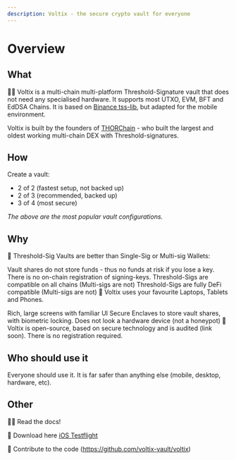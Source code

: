 ```yaml
---
description: Voltix - the secure crypto vault for everyone
---
```


# Overview

## What

🙋‍♀️ Voltix is a multi-chain multi-platform Threshold-Signature vault that does not need any specialised hardware. It supports most UTXO, EVM, BFT and EdDSA Chains. It is based on [Binance tss-lib](https://github.com/bnb-chain/tss-lib/tree/master), but adapted for the mobile environment.

Voltix is built by the founders of [THORChain](https://thorchain.org) - who built the largest and oldest working multi-chain DEX with Threshold-signatures.

## How

Create a vault:

* 2 of 2 (fastest setup, not backed up)
* 2 of 3 (recommended, backed up)
* 3 of 4 (most secure)

*The above are the most popular vault configurations.*

## Why

🔮 Threshold-Sig Vaults are better than Single-Sig or Multi-sig Wallets:

Vault shares do not store funds - thus no funds at risk if you lose a key. There is no on-chain registration of signing-keys. Threshold-Sigs are compatible on all chains (Multi-sigs are not) Threshold-Sigs are fully DeFi compatible (Multi-sigs are not) 📱 Voltix uses your favourite Laptops, Tablets and Phones.

Rich, large screens with familiar UI Secure Enclaves to store vault shares, with biometric locking. Does not look a hardware device (not a honeypot) 🌈 Voltix is open-source, based on secure technology and is audited (link soon). There is no registration required.

## Who should use it

Everyone should use it. It is far safer than anything else (mobile, desktop, hardware, etc).

## Other

👩‍💻 Read the docs!

🍿 Download here [iOS Testflight](https://testflight.apple.com/join/CHHICwnO)

🧙 Contribute to the code (https://github.com/voltix-vault/voltix)
